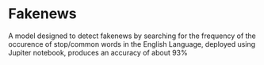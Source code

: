 # Fakenews
A model designed to detect fakenews by searching for the frequency of the occurence of stop/common words in the English Language, deployed using Jupiter notebook, produces an accuracy of about 93%
